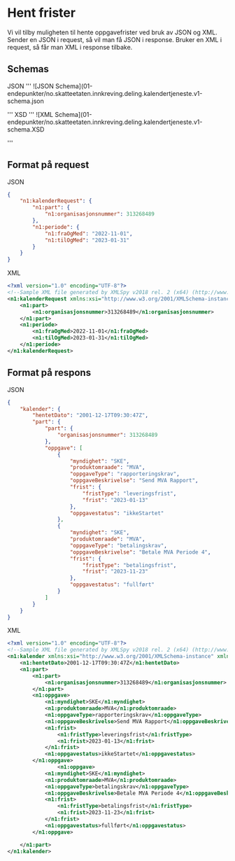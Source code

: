 # Hent frister

Vi vil tilby muligheten til hente oppgavefrister ved bruk av JSON og XML. Sender en JSON i request, så vil man få JSON i response. Bruker en XML i request, så får man XML i response tilbake.

## Schemas
JSON
'''
![JSON Schema](01-endepunkter/no.skatteetaten.innkreving.deling.kalendertjeneste.v1-schema.json

'''
XSD
'''
![XML Schema](01-endepunkter/no.skatteetaten.innkreving.deling.kalendertjeneste.v1-schema.XSD

'''

## Format på request

JSON

```json
{
	"n1:kalenderRequest": {
		"n1:part": {
			"n1:organisasjonsnummer": 313268489
		},
		"n1:periode": {
			"n1:fraOgMed": "2022-11-01",
			"n1:tilOgMed": "2023-01-31"
		}
	}
}
```

XML

```xml
<?xml version="1.0" encoding="UTF-8"?>
<!--Sample XML file generated by XMLSpy v2018 rel. 2 (x64) (http://www.altova.com)-->
<n1:kalenderRequest xmlns:xsi="http://www.w3.org/2001/XMLSchema-instance" xmlns:n1="no:skatteetaten:innkreving:deling:kalendertjeneste:v1" xsi:schemaLocation="no:skatteetaten:innkreving:deling:kalendertjeneste:v1 no.skatteetaten.innkreving.deling.kalendertjeneste.v1.xsd">
	<n1:part>
		<n1:organisasjonsnummer>313268489</n1:organisasjonsnummer>
	</n1:part>
	<n1:periode>
		<n1:fraOgMed>2022-11-01</n1:fraOgMed>
		<n1:tilOgMed>2023-01-31</n1:tilOgMed>
	</n1:periode>
</n1:kalenderRequest>


```


## Format på respons

JSON

```json
{
	"kalender": {
		"hentetDato": "2001-12-17T09:30:47Z",
		"part": {
			"part": {
				"organisasjonsnummer": 313268489
			},
			"oppgave": [
				{
					"myndighet": "SKE",
					"produktomraade": "MVA",
					"oppgaveType": "rapporteringskrav",
					"oppgaveBeskrivelse": "Send MVA Rapport",
					"frist": {
						"fristType": "leveringsfrist",
						"frist": "2023-01-13"
					},
					"oppgavestatus": "ikkeStartet"
				},
				{
					"myndighet": "SKE",
					"produktomraade": "MVA",
					"oppgaveType": "betalingskrav",
					"oppgaveBeskrivelse": "Betale MVA Periode 4",
					"frist": {
						"fristType": "betalingsfrist",
						"frist": "2023-11-23"
					},
					"oppgavestatus": "fullført"
				}
			]
		}
	}
}
```


XML

```xml
<?xml version="1.0" encoding="UTF-8"?>
<!--Sample XML file generated by XMLSpy v2018 rel. 2 (x64) (http://www.altova.com)-->
<n1:kalender xmlns:xsi="http://www.w3.org/2001/XMLSchema-instance" xmlns:n1="no:skatteetaten:innkreving:deling:kalendertjeneste:v1" xsi:schemaLocation="no:skatteetaten:innkreving:deling:kalendertjeneste:v1 no.skatteetaten.innkreving.deling.kalendertjeneste.v1.xsd">
	<n1:hentetDato>2001-12-17T09:30:47Z</n1:hentetDato>
	<n1:part>
		<n1:part>
			<n1:organisasjonsnummer>313268489</n1:organisasjonsnummer>
		</n1:part>
		<n1:oppgave>
			<n1:myndighet>SKE</n1:myndighet>
			<n1:produktomraade>MVA</n1:produktomraade>
			<n1:oppgaveType>rapporteringskrav</n1:oppgaveType>
			<n1:oppgaveBeskrivelse>Send MVA Rapport</n1:oppgaveBeskrivelse>
			<n1:frist>
				<n1:fristType>leveringsfrist</n1:fristType>
				<n1:frist>2023-01-13</n1:frist>
			</n1:frist>
			<n1:oppgavestatus>ikkeStartet</n1:oppgavestatus>
		</n1:oppgave>
				<n1:oppgave>
			<n1:myndighet>SKE</n1:myndighet>
			<n1:produktomraade>MVA</n1:produktomraade>
			<n1:oppgaveType>betalingskrav</n1:oppgaveType>
			<n1:oppgaveBeskrivelse>Betale MVA Periode 4</n1:oppgaveBeskrivelse>
			<n1:frist>
				<n1:fristType>betalingsfrist</n1:fristType>
				<n1:frist>2023-11-23</n1:frist>
			</n1:frist>
			<n1:oppgavestatus>fullført</n1:oppgavestatus>
		</n1:oppgave>

	</n1:part>
</n1:kalender>
```
